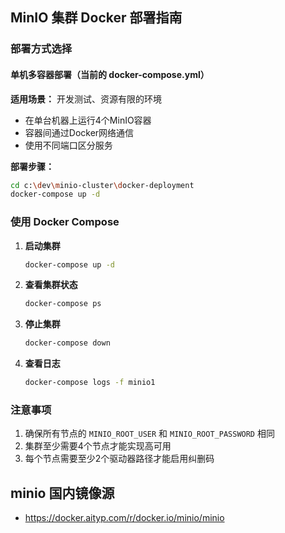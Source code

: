 ## MinIO 集群 Docker 部署指南

### 部署方式选择

####  单机多容器部署（当前的 docker-compose.yml）
**适用场景：** 开发测试、资源有限的环境
- 在单台机器上运行4个MinIO容器
- 容器间通过Docker网络通信
- 使用不同端口区分服务

**部署步骤：**
```bash
cd c:\dev\minio-cluster\docker-deployment
docker-compose up -d
```

### 使用 Docker Compose

1. **启动集群**
   ```bash
   docker-compose up -d
   ```

2. **查看集群状态**
   ```bash
   docker-compose ps
   ```

3. **停止集群**
   ```bash
   docker-compose down
   ```

4. **查看日志**
   ```bash
   docker-compose logs -f minio1
   ```


### 注意事项
1. 确保所有节点的 `MINIO_ROOT_USER` 和 `MINIO_ROOT_PASSWORD` 相同
2. 集群至少需要4个节点才能实现高可用
3. 每个节点需要至少2个驱动器路径才能启用纠删码


## minio 国内镜像源
- https://docker.aityp.com/r/docker.io/minio/minio
